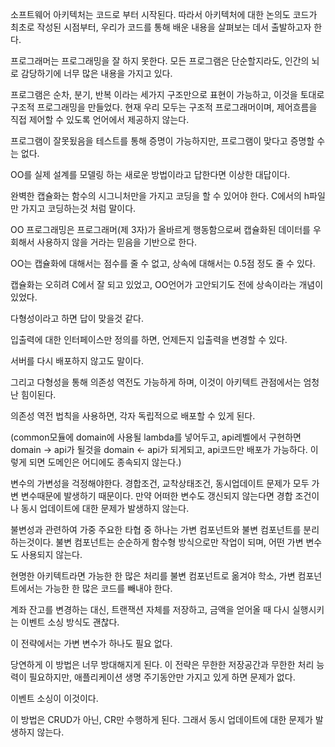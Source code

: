 소프트웨어 아키텍처는 코드로 부터 시작된다. 따라서 아키텍처에 대한 논의도 코드가 최초로 작성된 시점부터, 우리가 코드를 통해 배운 내용을 살펴보는 데서 출발하고자 한다.

프로그래머는 프로그래밍을 잘 하지 못한다. 모든 프로그램은 단순할지라도, 인간의 뇌로 감당하기에 너무 많은 내용을 가지고 있다.

프로그램은 순차, 분기, 반복 이라는 세가지 구조만으로 표현이 가능하고, 이것을 토대로 구조적 프로그래밍을 만들었다. 현재 우리 모두는 구조적 프로그래머이며, 제어흐름을 직접 제어할 수 있도록 언어에서 제공하지 않는다.

프로그램이 잘못됬음을 테스트를 통해 증명이 가능하지만, 프로그램이 맞다고 증명할 수 는 없다.

OO를 실제 설계를 모델링 하는 새로운 방법이라고 답한다면 이상한 대답이다.

완벽한 캡슐화는 함수의 시그니처만을 가지고 코딩을 할 수 있어야 한다. C에서의 h파일만 가지고 코딩하는것 처럼 말이다.

OO 프로그래밍은 프로그래머(제 3자)가 올바르게 행동함으로써 캡슐화된 데이터를 우회해서 사용하지 않을 거라는 믿음을 기반으로 한다.

OO는 캡슐화에 대해서는 점수를 줄 수 없고, 상속에 대해서는 0.5점 정도 줄 수 있다.

캡슐화는 오히려 C에서 잘 되고 있었고, OO언어가 고안되기도 전에 상속이라는 개념이 있었다.

다형성이라고 하면 답이 맞을것 같다.

입출력에 대한 인터페이스만 정의를 하면, 언제든지 입출력을 변경할 수 있다.

서버를 다시 배포하지 않고도 말이다.

그리고 다형성을 통해 의존성 역전도 가능하게 하며, 이것이 아키텍트 관점에서는 엄청난 힘이된다.

의존성 역전 법칙을 사용하면, 각자 독립적으로 배포할 수 있게 된다.

(common모듈에 domain에 사용될 lambda를 넣어두고, api레벨에서 구현하면 domain → api가 될것을 domain ← api가 되게되고, api코드만 배포가 가능하다. 이렇게 되면 도메인은 어디에도 종속되지 않는다.)

변수의 가변성을 걱정해야한다. 경합조건, 교착상태조건, 동시업데이트 문제가 모두 가변 변수때문에 발생하기 때문이다. 만약 어떠한 변수도 갱신되지 않는다면 경합 조건이나 동시 업데이트에 대한 문제가 발생하지 않는다.

불변성과 관련하여 가중 주요한 타협 중 하나는 가변 컴포넌트와 불변 컴포넌트를 분리하는것이다. 불변 컴포넌트는 순순하게 함수형 방식으로만 작업이 되며, 어떤 가변 변수도 사용되지 않는다.

현명한 아키텍트라면 가능한 한 많은 처리를 불변 컴포넌트로 옮겨야 학소, 가변 컴포넌트에서는 가능한 한 많은 코드를 빼내야 한다.

계좌 잔고를 변경하는 대신, 트랜잭션 자체를 저장하고, 금액을 얻어올 때 다시 실행시키는 이벤트 소싱 방식도 괜찮다.

이 전략에서는 가변 변수가 하나도 필요 없다.

당연하게 이 방법은 너무 방대해지게 된다. 이 전략은 무한한 저장공간과 무한한 처리 능력이 필요하지만, 애플리케이션 생명 주기동안만 가지고 있게 하면 문제가 없다.

이벤트 소싱이 이것이다.

이 방법은 CRUD가 아닌, CR만 수행하게 된다. 그래서 동시 업데이트에 대한 문제가 발생하지 않는다.
